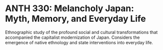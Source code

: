 # ANTH 330: Melancholy Japan: Myth, Memory, and Everyday Life

Ethnographic study of the profound social and cultural transformations that accompanied the capitalist modernization of Japan. Considers the emergence of native ethnology and state interventions into everyday life.